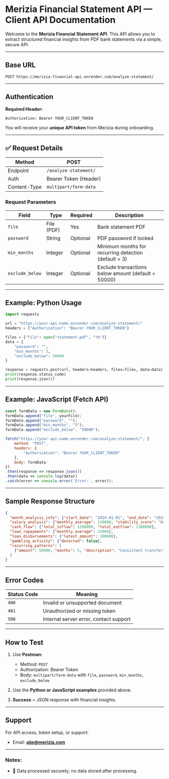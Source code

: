# Merizia Financial Statement API — Client API Documentation

Welcome to the **Merizia Financial Statement API**. This API allows you to extract structured financial insights from PDF bank statements via a simple, secure API.

---

## **Base URL**

```
POST https://merizia-financial-api.onrender.com/analyze-statement/
```

---

## **Authentication**

**Required Header:**

```
Authorization: Bearer YOUR_CLIENT_TOKEN
```

You will receive your **unique API token** from Merizia during onboarding.

---

## ✅ **Request Details**

| Method       | POST                  |
| ------------ | --------------------- |
| Endpoint     | `/analyze-statement/` |
| Auth         | Bearer Token (Header) |
| Content-Type | `multipart/form-data` |

### **Request Parameters**

| Field           | Type       | Required   | Description                                          |
| --------------- | ---------- | ---------- | ---------------------------------------------------- |
| `file`          | File (PDF) | Yes        | Bank statement PDF                                   |
| `password`      | String     | Optional   | PDF password if locked                               |
| `min_months`    | Integer    | Optional   | Minimum months for recurring detection (default = 3) |
| `exclude_below` | Integer    | Optional   | Exclude transactions below amount (default = 50000)  |

---

## **Example: Python Usage**

```python
import requests

url = "https://your-api-name.onrender.com/analyze-statement/"
headers = {"Authorization": "Bearer YOUR_CLIENT_TOKEN"}

files = {"file": open("statement.pdf", "rb")}
data = {
    "password": "",
    "min_months": 3,
    "exclude_below": 50000
}

response = requests.post(url, headers=headers, files=files, data=data)
print(response.status_code)
print(response.json())
```

---

## **Example: JavaScript (Fetch API)**

```javascript
const formData = new FormData();
formData.append("file", yourFile);
formData.append("password", "");
formData.append("min_months", "3");
formData.append("exclude_below", "50000");

fetch("https://your-api-name.onrender.com/analyze-statement/", {
    method: "POST",
    headers: {
        "Authorization": "Bearer YOUR_CLIENT_TOKEN"
    },
    body: formData
})
.then(response => response.json())
.then(data => console.log(data))
.catch(error => console.error('Error:', error));
```

---

## **Sample Response Structure**

```json
{
  "month_analysis_info": {"start_date": "2024-01-01", "end_date": "2024-06-30"},
  "salary_analysis": {"monthly_average": 150000, "stability_score": "High"},
  "cash_flow": {"total_inflow": 1200000, "total_outflow": 1100000},
  "loan_repayments": {"monthly_average": 25000},
  "loan_disbursements": {"latest_amount": 100000},
  "gambling_activity": {"detected": false},
  "recurring_patterns": [
    {"amount": 50000, "months": 5, "description": "Consistent transfer"}
  ]
}
```

---

## **Error Codes**

| Status Code | Meaning                                |
| ----------- | -------------------------------------- |
| `400`       | Invalid or unsupported document        |
| `401`       | Unauthorized or missing token          |
| `500`       | Internal server error, contact support |

---

## **How to Test**

1. Use **Postman**:

   * Method: `POST`
   * Authorization: Bearer Token
   * Body: `multipart/form-data` with `file`, `password`, `min_months`, `exclude_below`
2. Use the **Python or JavaScript examples** provided above.
3. **Success** = JSON response with financial insights.

---

## **Support**

For API access, token setup, or support:

* Email: **[aije@merizia.com](mailto:aije@merizia.com)**

---

### Notes:

* 🔐 Data processed securely; no data stored after processing.
